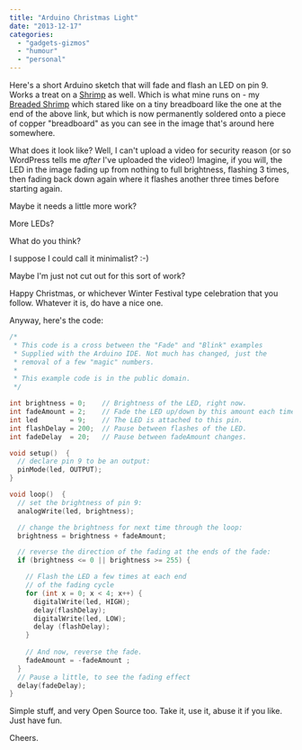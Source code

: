 ```yaml
---
title: "Arduino Christmas Light"
date: "2013-12-17"
categories: 
  - "gadgets-gizmos"
  - "humour"
  - "personal"
---
```


Here's a short Arduino sketch that will fade and flash an LED on pin 9. Works a treat on a [Shrimp](http://shrimping.it/blog/ "Shrimping It") as well. Which is what mine runs on - my [Breaded Shrimp](http://start.shrimping.it/kit/stripboard.html "Breaded Shrimp") which stared like on a tiny breadboard like the one at the end of the above link, but which is now permanently soldered onto a piece of copper "breadboard" as you can see in the image that's around here somewhere.

What does it look like? Well, I can't upload a video for security reason (or so WordPress tells me _after_ I've uploaded the video!) Imagine, if you will, the LED in the image fading up from nothing to full brightness, flashing 3 times, then fading back down again where it flashes another three times before starting again.

Maybe it needs a little more work?

More LEDs?

What do you think?

I suppose I could call it minimalist? :-)

Maybe I'm just not cut out for this sort of work?

Happy Christmas, or whichever Winter Festival type celebration that you follow. Whatever it is, do have a nice one.

Anyway, here's the code:

```C
/*
 * This code is a cross between the "Fade" and "Blink" examples
 * Supplied with the Arduino IDE. Not much has changed, just the
 * removal of a few "magic" numbers.
 *
 * This example code is in the public domain.
 */

int brightness = 0;    // Brightness of the LED, right now.
int fadeAmount = 2;    // Fade the LED up/down by this amount each time.
int led        = 9;    // The LED is attached to this pin.
int flashDelay = 200;  // Pause between flashes of the LED.
int fadeDelay  = 20;   // Pause between fadeAmount changes.

void setup()  { 
  // declare pin 9 to be an output:
  pinMode(led, OUTPUT);
} 

void loop()  { 
  // set the brightness of pin 9:
  analogWrite(led, brightness);    

  // change the brightness for next time through the loop:
  brightness = brightness + fadeAmount;

  // reverse the direction of the fading at the ends of the fade: 
  if (brightness <= 0 || brightness >= 255) {

    // Flash the LED a few times at each end
    // of the fading cycle
    for (int x = 0; x < 4; x++) {
      digitalWrite(led, HIGH);
      delay(flashDelay);
      digitalWrite(led, LOW);
      delay (flashDelay);
    }
    
    // And now, reverse the fade.
    fadeAmount = -fadeAmount ; 
  }     
  // Pause a little, to see the fading effect    
  delay(fadeDelay);                            
}
```

Simple stuff, and very Open Source too. Take it, use it, abuse it if you like. Just have fun.

Cheers.
